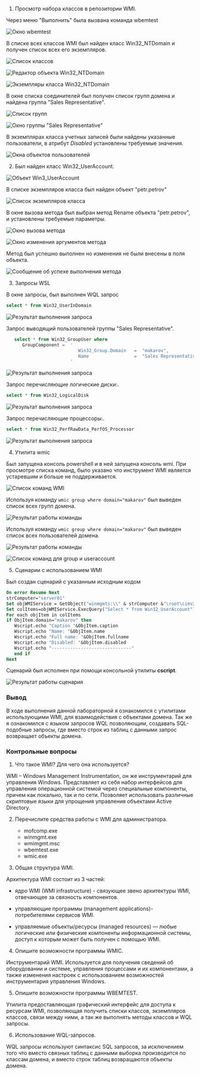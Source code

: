 1. Просмотр набора классов в репозитории WMI.

Через меню "Выполнить" была вызвана команда wbemtest 

![Окно wbemtest](./files/p1p1.jpg)

В списке всех классов WMI был найден класс Win32_NTDomain и получен список всех его экземпляров.

![Список классов](./files/p1p2.jpg)

![Редактор объекта Win32_NTDomain](./files/p1p3.jpg)

![Экземпляры класса Win32_NTDomain](./files/p1p4.jpg)

В окне списка соединителей был получен список групп домена и найдена группа "Sales Representative".

![Список групп](./files/p1p5.jpg)

![Окно группы "Sales Representative"](./files/p1p6.jpg)

В экземплярах класса учетных записей были найдены указанные пользователи, в атрибут *Disabled* установлены требуемые значения.

![Окна объектов пользователей](./files/p1p7.jpg)

2. Был найден класс Win32_UserAccount.

![Объект Win3_UserAccount](./files/p2p1.jpg)

В списке экземпляров класса был найден объект "petr.petrov"

![Список экземпляров класса](./files/p2p2.jpg)

В окне вызова метода был выбран метод Rename объекта "petr.petrov", и установлены требуемые параметры.

![Окно вызова метода](./files/p2p3.jpg)

![Окно изменения аргументов метода](./files/p2p4.jpg)

Метод был успешно выполнен но изменения не были внесены в поля объекта. 

![Сообщение об успехе выполнения метода](./files/p2p5.jpg)

3. Запросы WSL

В окне запросы, был выполнен WQL запрос 

```sql
select * from Win32_UserInDomain
```

![Результат выполнения запроса](./files/p3p2.jpg)

Запрос выводящий пользователей группы "Sales Representative".

```sql
   select * from Win32_GroupUser where
      GroupComponent =  '
                           Win32_Group.Domain   =  "makarov",
                           Name                 =  "Sales Representative"
                        '
```

![Результат выполнения запроса](./files/p3p3.jpg)

Запрос перечисляющие логические диски:.


```sql
select * from Win32_LogicalDisk
```

![Результат выполнения запроса](./files/p3p5.jpg)

Запрос перечисляющие процессоры:.


```sql
select * from Win32_PerfRawData_PerfOS_Processor
```

![Результат выполнения запроса](./files/p3p6.jpg)

4. Утилита wmic

Был запущена консоль powershell и в ней запущена консоль wmi. При просмотре списка команд, было указано что инструмент WMI является устаревшим и больше не поддерживается.

![Список команд WMI](./files/p4p1.jpg)

Используя команду ```wmic group where domain="makarov"``` был выведен список всех групп домена.

![Результат работы команды](./files/p4p2.jpg)

Используя команду ```wmic group where domain="makarov"``` был выведен список всех пользователей домена.

![Результат работы команды](./files/p4p3.jpg)

![Список команд для group и useraccount](./files/p4p4.jpg)

5. Сценарии с использованием WMI

Был создан сценарий с указанным исходным кодом

```vb
On error Resume Next
strComputer="server01"
Set objWMIService = GetObject("winmgmts:\\" & strComputer &"\root\cimv2")
Set colItems=objWMIService.ExecQuery("Select * from Win32_UserAccount")
For each objItem in colItems
if ObjItem.domain="makarov" then
   Wscript.echo "Caption "&ObjItem.caption
   Wscript.echo "Name: "&ObjItem.name
   Wscript.echo "Full name: "&ObjItem.fullname
   Wscript.echo "Disabled: "&ObjItem.disabled
   Wscript.echo "------------------------------"
   end if
Next
```

Сценарий был исполнен при помощи консольной утилиты **cscript**.

![Результат работы сценария](./files/p5p2.jpg)

### Вывод

В ходе выполнения данной лабораторной я ознакомился с утилитами использующими WMI, для взаимодействия с объектами домена. Так же я ознакомился с языком запросов WQL позволяющим, создавать SQL-подобные запросы, где вместо строк из таблиц с данными запрос возвращает объекты домена.

### Контрольные вопросы

1. Что такое WMI? Для чего она используется?
   
WMI – Windows Management Instrumentation, он же инструментарий для управления Windows. Представляет из себя набор интерфейсов для управления операционной системой через специальные компоненты, причем как локально, так и по сети. Позволяет использовать различные скриптовые языки для упрощения управления объектами Active Directory.

2. Перечислите средства работы с WMI для администратора.
 
   *	mofcomp.exe
   *	winmgmt.exe
   *	wmimgmt.msc
   *	wbemtest.exe
   *	wmic.exe

3. Общая структура WMI.

Архитектура WMI состоит из 3 частей:

* ядро WMI (WMI infrastructure) - связующее звено архитектуры WMI, отвечающее за связность компонентов.

* управляющие программы (management applications)- потребителями сервисов WMI.
  
* управляемые объекты/ресурсы (managed resources) — любые логические или физические компоненты информационной системы, доступ к которым может быть получен с помощью WMI.

4. Опишите возможности программы WMIC.
 
Инструментарий WMI. Используется для получения сведений об оборудовании и системе, управления процессами и их компонентами, а также изменения настроек с использованием возможностей инструментария управления Windows.

5. Опишите возможности программы WBEMTEST. 
 
Утилита предоставляющая графический интерфейс для доступа к ресурсам WMI, позволяющая получить списки классов, экземпляров классов, связи между ними, а так же выполнять методы классов и WQL запросы.

6. Использование WQL-запросов.

WQL запросы используют синтаксис SQL запросов, за исключением того что вместо связных таблиц с данными выборка производится по классам домена, и вместо строк таблиц возвращаются объекты домена.